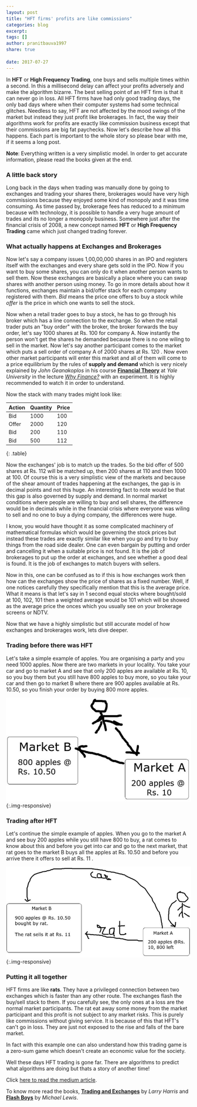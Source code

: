 ```yaml
---
layout: post
title: "HFT firms' profits are like commissions"
categories: blog
excerpt:
tags: []
author: pranitbauva1997
share: true

date: 2017-07-27
---
```


In **HFT** or **High Frequency Trading**, one buys and sells
multiple times within a second. In this a millisecond delay can affect
your profits adversely and make the algorithm bizarre. The best selling
point of an HFT firm is that it can never go in loss. All HFT firms have
had only good trading days, the only bad days where when their computer
systems had some technical glitches. Needless to say, HFT are not affected
by the mood swings of the market but instead they just profit like
brokerages. In fact, the way their algorithms work for profits are exactly
like commission business except that their commissions are big fat
paychecks. Now let's describe how all this happens. Each part is important
to the whole story so please bear with me, if it seems a long post.

**Note**: Everything written is a very simplistic model. In order to get
accurate information, please read the books given at the end.

### A little back story

Long back in the days when trading was manually done by going to exchanges
and trading your shares there, brokerages would have very high commissions
because they enjoyed some kind of monopoly and it was time consuming. As
time passed by, brokerage fees has reduced to a minimum because with
technology, it is possible to handle a very huge amount of trades and its
no longer a monopoly business. Somewhere just after the financial crisis
of 2008, a new concept named **HFT** or **High Frequency Trading** came which
just changed trading forever.

### What actually happens at Exchanges and Brokerages

Now let's say a company issues 1,00,00,000 shares in an IPO and registers
itself with the exchanges and every share gets sold in the IPO. Now if
you want to buy some shares, you can only do it when another person wants
to sell them. Now these exchanges are basically a place where you can
swap shares with another person using money. To go in more details about
how it functions, exchanges maintain a bid/offer stack for each company
registered with them. *Bid* means the
price one offers to buy a stock while *offer* is the price in which one
wants to sell the stock.

Now when a retail trader goes to buy a stock, he
has to go through his broker which has a line connection to the exchange.
So when the retail trader puts an "buy order" with the broker, the broker
forwards the buy order, let's say 1000 shares at Rs. 100 for company A.
Now instantly the person won't get the shares he demanded because there
is no one wiling to sell in the market. Now let's say another participant
comes to the market which puts a sell order of company A of 2000 shares
at Rs. 120 . Now even other market participants will enter this market
and all of them will come to a price equilibrium by the rules of **supply
and demand** which is very nicely explained by *John Geanakoplos* in his
course [**Financial Theory**](http://oyc.yale.edu/economics/econ-251) at
*Yale University* in the lecture
*[Why Finance?](http://oyc.yale.edu/economics/econ-251/lecture-1#ch6)* with
an experiment. It is highly recommended to watch it in order to understand.

Now the stack with many trades might look like:

| Action   | Quantity   | Price   |
| -------- | ---------- | ------- |
| Bid      | 1000       | 100     |
| Offer    | 2000       | 120     |
| Bid      | 200        | 110     |
| Bid      | 500        | 112     |
{: .table}

Now the exchanges' job is to match up the trades. So the bid offer of 500
shares at Rs. 112 will be matched up, then 200 shares at 110 and then 1000
at 100. Of course this is a very simplistic view of the markets and because
of the shear amount of trades happening at the exchanges, the gap is in
decimal points and not this huge. An interesting fact to note would be
that this gap is also governed by supply and demand. In normal market
conditions where people are willing to buy and sell shares, the difference
would be in decimals while in the financial crisis where everyone was
wiling to sell and no one to buy a dying company, the differences were
huge.

I know, you would have thought it as some complicated machinery of
mathematical formulas which would be governing the stock prices but instead
these trades are exactly similar like when you go and try to buy things
from the road side dealer. One can even bargain by putting and order and
cancelling it when a suitable price is not found. It is the job of
brokerages to put up the order at exchanges, and see whether a good deal is
found. It is the job of exchanges to match buyers with sellers.

Now in this, one can be confused as to if this is how exchanges work then
how can the exchanges show the price of shares as a fixed number. Well,
if one notices carefully they specifically mention that this is the
average price. What it means is that let's say in 1 second equal stocks
where bought/sold at 100, 102, 101 then a weighted average would be 101
which will be showed as the average price the onces which you usually see
on your brokerage screens or NDTV.


Now that we have a highly simplistic but still accurate model of how
exchanges and brokerages work, lets dive deeper.

### Trading before there was HFT

Let's take a simple example of apples. You are organising a party and you
need 1000 apples. Now there are two markets in your locality. You take
your car and go to market A and see that only 200 apples are available
at Rs. 10, so you buy them but you still have 800 apples to buy more,
so you take your car and then go to market B where there are 900 apples
available at Rs. 10.50, so you finish your order by buying 800 more apples.

![simple market](/images/blog/hft-profits-commissions/1.jpg){:.img-responsive}

### Trading after HFT

Let's continue the simple example of apples. When you go to the market A
and see buy 200 apples while you still have 800 to buy, a rat comes to know
about this and before you get into car and go to the next market, that rat
goes to the market B buys all the apples at Rs. 10.50 and before you arrive
there it offers to sell at Rs. 11 .

![simple market with HFT](/images/blog/hft-profits-commissions/2.jpg){:.img-responsive}

### Putting it all together

HFT firms are like **rats**. They have a privileged connection between two
exchanges which is faster than any other route. The exchanges flash the
buy/sell stack to them. If you carefully see, the only ones at a loss are
the normal market participants. The rat eat away some money from the
market participant and this profit is not subject to any market risks.
This is purely like commissions without giving service. It is because
of this that HFT's can't go in loss. They are just not exposed to the
rise and falls of the bare market.

In fact with this example one can also understand how this trading game
is a zero-sum game which doesn't create an economic value for the society.

Well these days HFT trading is gone far. There are algorithms to predict
what algorithms are doing but thats a story of another time!

Click [here to read the medium article](https://medium.com/@pranit.bauva/hft-firms-profits-are-like-commissions-d2112c203800).

To know more read the books,
[**Trading and Exchanges**](https://www.goodreads.com/book/show/1290158.Trading_and_Exchanges)
by *Larry Harris* and
[**Flash Boys**](https://www.goodreads.com/book/show/24724602-flash-boys)
by *Michael Lewis*.
